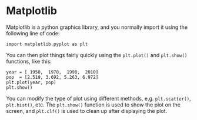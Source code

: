 # Matplotlib

Matplotlib is a python graphics library, and you normally import it using the following line of code:

```
import matplotlib.pyplot as plt
```

You can then plot things fairly quickly using the `plt.plot()` and `plt.show()` functions, like this:

```
year = [ 1950,  1970,  1990,  2010]
pop  = [2.519, 3.692, 5.263, 6.972]
plt.plot(year, pop)
plt.show()
```

You can modify the type of plot using different methods, e.g. `plt.scatter()`, `plt.hist()`, etc. The `plt.show()` function is used to show the plot on the screen, and `plt.clf()` is used to clean up after displaying the plot.
